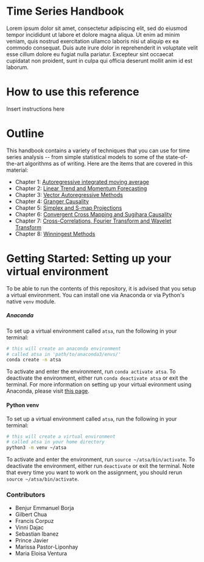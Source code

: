 # Time Series Handbook

Lorem ipsum dolor sit amet, consectetur adipiscing elit, sed do eiusmod tempor incididunt ut labore et dolore magna aliqua. Ut enim ad minim veniam, quis nostrud exercitation ullamco laboris nisi ut aliquip ex ea commodo consequat. Duis aute irure dolor in reprehenderit in voluptate velit esse cillum dolore eu fugiat nulla pariatur. Excepteur sint occaecat cupidatat non proident, sunt in culpa qui officia deserunt mollit anim id est laborum.

# How to use this reference
Insert instructions here

# Outline 
This handbook contains a variety of techniques that you can use for time series analysis -- from simple statistical models to some of the state-of-the-art algorithms as of writing. Here are the items that are covered in this material:
- Chapter 1: [Autoregressive integrated moving average](01_ARIMAandExponentialSmoothing)
- Chapter 2: [Linear Trend and Momentum Forecasting](02_LinearForecastingTrendandMomentumForecasting)
- Chapter 3: [Vector Autoregressive Methods](03_VectorAutoregressiveModels)
- Chapter 4: [Granger Causality](04_GrangerCausality)
- Chapter 5: [Simplex and S-map Projections](05_SimplexandSmapProjections)
- Chapter 6: [Convergent Cross Mapping and Sugihara Causality](06_ConvergentCrossMappingandSugiharaCausality)
- Chapter 7: [Cross-Correlations, Fourier Transform and Wavelet Transform](07_CrosscorrelationsFourierTransformandWaveletTransform)
- Chapter 8: [Winningest Methods](08_WinningestMethods)
    


# Getting Started: Setting up your virtual environment
To be able to run the contents of this repository, it is advised that you setup a virtual environment. You can install one via Anaconda or via Python's native `venv` module. 

##### Anaconda 
To set up a virtual environment called `atsa`, run the following in your terminal:

```bash
# this will create an anaconda environment
# called atsa in 'path/to/anaconda3/envs/'
conda create -n atsa
```

To activate and enter the environment, run `conda activate atsa`. To deactivate the environment, either run `conda deactivate atsa` or exit the terminal. For more information on setting up your virtual evironment using Anaconda, please visit [this page](https://docs.conda.io/projects/conda/en/latest/user-guide/tasks/manage-environments.html).

#### Python venv
To set up a virtual environment called `atsa`, run the following in your terminal:

```bash
# this will create a virtual environment
# called atsa in your home directory
python3 -m venv ~/atsa
```

To activate and enter the environment, run `source ~/atsa/bin/activate`. To deactivate the environment, either run `deactivate` or exit the terminal. Note that every time you want to work on the assignment, you should rerun `source ~/atsa/bin/activate`.

### Contributors
- Benjur Emmanuel Borja
- Gilbert Chua
- Francis Corpuz
- Vinni Dajac
- Sebastian Ibanez
- Prince Javier
- Marissa Pastor-Liponhay
- Maria Eloisa Ventura

